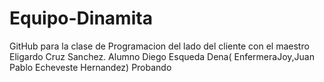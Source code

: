# Equipo-Dinamita
GitHub para la clase de Programacion del lado del cliente con el maestro Eligardo Cruz Sanchez.
Alumno Diego Esqueda Dena( EnfermeraJoy,Juan Pablo Echeveste Hernandez)
Probando